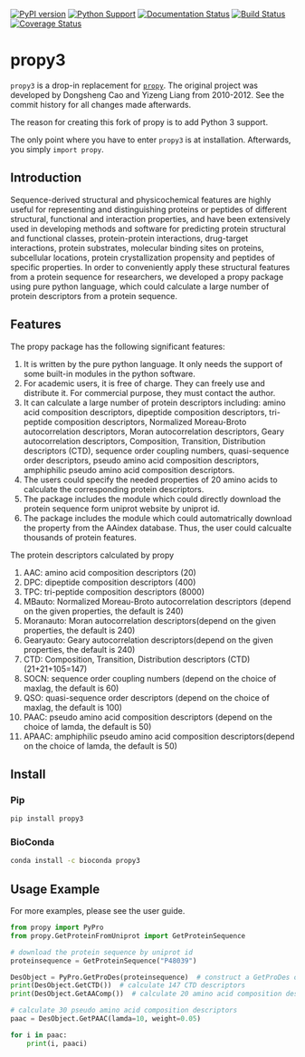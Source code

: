 [![PyPI version](https://badge.fury.io/py/propy3.svg)](https://badge.fury.io/py/propy3)
[![Python Support](https://img.shields.io/pypi/pyversions/propy3.svg)](https://pypi.org/project/propy3/)
[![Documentation Status](https://readthedocs.org/projects/propy3/badge/?version=latest)](https://propy3.readthedocs.io/en/latest/?badge=latest)
[![Build Status](https://travis-ci.org/MartinThoma/propy3.svg?branch=master)](https://travis-ci.org/MartinThoma/propy3)
[![Coverage Status](https://coveralls.io/repos/github/MartinThoma/propy3/badge.svg?branch=master)](https://coveralls.io/github/MartinThoma/propy3?branch=master)

# propy3

`propy3` is a drop-in replacement for [`propy`](https://code.google.com/archive/p/protpy/).
The original project was developed by Dongsheng Cao and Yizeng Liang from 2010-2012.
See the commit history for all changes made afterwards.

The reason for creating this fork of propy is to add Python 3 support.

The only point where you have to enter `propy3` is at installation. Afterwards,
you simply `import propy`.

## Introduction

Sequence-derived structural and physicochemical features are highly useful for
representing and distinguishing proteins or peptides of different structural,
functional and interaction properties, and have been extensively used in
developing methods and software for predicting protein structural and
functional classes, protein-protein interactions, drug-target interactions,
protein substrates, molecular binding sites on proteins, subcellular locations,
protein crystallization propensity and peptides of specific properties. In
order to conveniently apply these structural features from a protein sequence
for researchers, we developed a propy package using pure python language, which
could calculate a large number of protein descriptors from a protein sequence.

## Features

The propy package has the following significant features:

1. It is written by the pure python language. It only needs the support of some
   built-in modules in the python software.
2. For academic users, it is free of charge. They can freely use and distribute
   it. For commercial purpose, they must contact the author.
3. It can calculate a large number of protein descriptors including: amino acid
   composition descriptors, dipeptide composition descriptors, tri-peptide
   composition descriptors, Normalized Moreau-Broto autocorrelation
   descriptors, Moran autocorrelation descriptors, Geary autocorrelation
   descriptors, Composition, Transition, Distribution descriptors (CTD),
   sequence order coupling numbers, quasi-sequence order descriptors, pseudo
   amino acid composition descriptors, amphiphilic pseudo amino acid
   composition descriptors.
4. The users could specify the needed properties of 20 amino acids to calculate
   the corresponding protein descriptors.
5. The package includes the module which could directly download the protein
   sequence form uniprot website by uniprot id.
6. The package includes the module which could automatrically download the
   property from the AAindex database. Thus, the user could calcualte thousands
   of protein features.

The protein descriptors calculated by propy

1. AAC: amino acid composition descriptors (20)
2. DPC: dipeptide composition descriptors (400)
3. TPC: tri-peptide composition descriptors (8000)
4. MBauto: Normalized Moreau-Broto autocorrelation descriptors (depend on the given properties, the default is 240)
5. Moranauto: Moran autocorrelation descriptors(depend on the given properties, the default is 240)
6. Gearyauto: Geary autocorrelation descriptors(depend on the given properties, the default is 240)
6. CTD: Composition, Transition, Distribution descriptors (CTD) (21+21+105=147)
7. SOCN: sequence order coupling numbers (depend on the choice of maxlag, the default is 60)
8. QSO: quasi-sequence order descriptors (depend on the choice of maxlag, the default is 100)
9. PAAC: pseudo amino acid composition descriptors (depend on the choice of lamda, the default is 50)
10. APAAC: amphiphilic pseudo amino acid composition descriptors(depend on the choice of lamda, the default is 50)

## Install
### Pip
```bash
pip install propy3
```

### BioConda
```bash
conda install -c bioconda propy3
```

## Usage Example

For more examples, please see the user guide.

```python
from propy import PyPro
from propy.GetProteinFromUniprot import GetProteinSequence

# download the protein sequence by uniprot id
proteinsequence = GetProteinSequence("P48039")

DesObject = PyPro.GetProDes(proteinsequence)  # construct a GetProDes object
print(DesObject.GetCTD())  # calculate 147 CTD descriptors
print(DesObject.GetAAComp())  # calculate 20 amino acid composition descriptors

# calculate 30 pseudo amino acid composition descriptors
paac = DesObject.GetPAAC(lamda=10, weight=0.05)

for i in paac:
    print(i, paaci)
```
